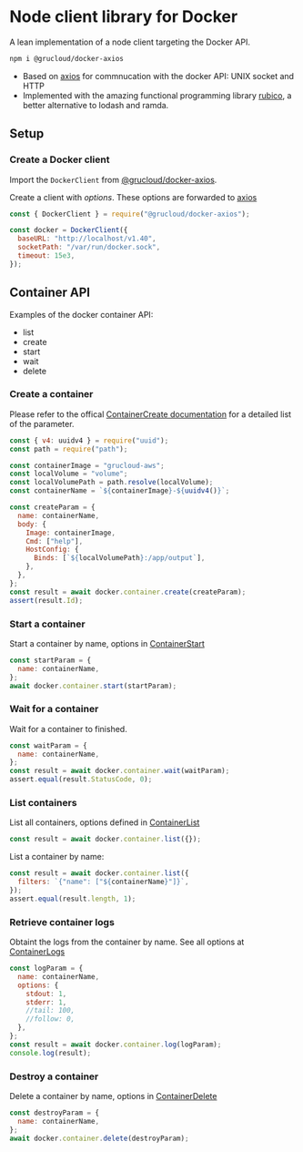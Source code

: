 # Node client library for Docker

A lean implementation of a node client targeting the Docker API.

```sh
npm i @grucloud/docker-axios
```

- Based on [axios](https://github.com/axios/axios) for commnucation with the docker API: UNIX socket and HTTP
- Implemented with the amazing functional programming library [rubico](https://rubico.land/docs/), a better alternative to lodash and ramda.

## Setup

### Create a Docker client

Import the `DockerClient` from [@grucloud/docker-axios](https://www.npmjs.com/package/@grucloud/docker-axios).

Create a client with _options_. These options are forwarded to [axios](https://github.com/axios/axios#request-config)

```js
const { DockerClient } = require("@grucloud/docker-axios");

const docker = DockerClient({
  baseURL: "http://localhost/v1.40",
  socketPath: "/var/run/docker.sock",
  timeout: 15e3,
});
```

## Container API

Examples of the docker container API:

- list
- create
- start
- wait
- delete

### Create a container

Please refer to the offical [ContainerCreate documentation](https://docs.docker.com/engine/api/v1.41/#operation/ContainerCreate) for a detailed list of the parameter.

```js
const { v4: uuidv4 } = require("uuid");
const path = require("path");

const containerImage = "grucloud-aws";
const localVolume = "volume";
const localVolumePath = path.resolve(localVolume);
const containerName = `${containerImage}-${uuidv4()}`;

const createParam = {
  name: containerName,
  body: {
    Image: containerImage,
    Cmd: ["help"],
    HostConfig: {
      Binds: [`${localVolumePath}:/app/output`],
    },
  },
};
const result = await docker.container.create(createParam);
assert(result.Id);
```

### Start a container

Start a container by name, options in [ContainerStart](https://docs.docker.com/engine/api/v1.41/#operation/ContainerStart)

```js
const startParam = {
  name: containerName,
};
await docker.container.start(startParam);
```

### Wait for a container

Wait for a container to finished.

```js
const waitParam = {
  name: containerName,
};
const result = await docker.container.wait(waitParam);
assert.equal(result.StatusCode, 0);
```

### List containers

List all containers, options defined in [ContainerList](https://docs.docker.com/engine/api/v1.41/#operation/ContainerList)

```js
const result = await docker.container.list({});
```

List a container by name:

```js
const result = await docker.container.list({
  filters: `{"name": ["${containerName}"]}`,
});
assert.equal(result.length, 1);
```

### Retrieve container logs

Obtaint the logs from the container by name. See all options at [ContainerLogs](https://docs.docker.com/engine/api/v1.41/#operation/ContainerLogs)

```js
const logParam = {
  name: containerName,
  options: {
    stdout: 1,
    stderr: 1,
    //tail: 100,
    //follow: 0,
  },
};
const result = await docker.container.log(logParam);
console.log(result);
```

### Destroy a container

Delete a container by name, options in [ContainerDelete](https://docs.docker.com/engine/api/v1.41/#operation/ContainerDelete)

```js
const destroyParam = {
  name: containerName,
};
await docker.container.delete(destroyParam);
```
